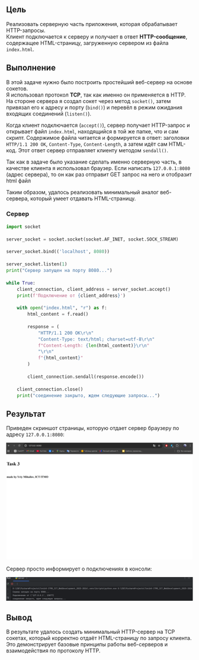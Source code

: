 ## Цель

Реализовать серверную часть приложения, которая обрабатывает HTTP-запросы.  
Клиент подключается к серверу и получает в ответ **HTTP-сообщение**, содержащее HTML-страницу, загруженную сервером из файла `index.html`.

## Выполнение

В этой задаче нужно было построить простейший веб-сервер на основе сокетов.  
Я использовал протокол **TCP**, так как именно он применяется в HTTP. На стороне сервера я создал сокет через метод `socket()`, затем привязал его к адресу и порту (`bind()`) и перевёл в режим ожидания входящих соединений (`listen()`).

Когда клиент подключается (`accept()`), сервер получает HTTP-запрос и открывает файл `index.html`, находящийся в той же папке, что и сам скрипт. Содержимое файла читается и формируется в ответ: заголовки `HTTP/1.1 200 OK`, `Content-Type`, `Content-Length`, а затем идёт сам HTML-код. Этот ответ сервер отправляет клиенту методом `sendall()`.

Так как в задаче было указание сделать именно серверную часть, в качестве клиента я использовал браузер. Если написать `127.0.0.1:8080` (адрес сервера), то он как раз отправит GET запрос на него и отобразит html файл

Таким образом, удалось реализовать минимальный аналог веб-сервера, который умеет отдавать HTML-страницу.

### Сервер

```python
import socket

server_socket = socket.socket(socket.AF_INET, socket.SOCK_STREAM)

server_socket.bind(('localhost', 8080))

server_socket.listen(1)
print("Сервер запущен на порту 8080...")

while True:
    client_connection, client_address = server_socket.accept()
    print(f'Подключение от {client_address}')

    with open("index.html", "r") as f:
        html_content = f.read()

        response = (
            "HTTP/1.1 200 OK\r\n"
            "Content-Type: text/html; charset=utf-8\r\n"
            f"Content-Length: {len(html_content)}\r\n"
            "\r\n"
            f"{html_content}"
        )

        client_connection.sendall(response.encode())

    client_connection.close()
    print("соединение закрыто, ждем следующие запросы...")
```

## Результат

Приведен скриншот страницы, которую отдает сервер браузеру по адресу `127.0.0.1:8080`:

![](assets/task3client.png)

Сервер просто информирует о подключениях в консоли:

![](assets/task3server.png)

## Вывод

В результате удалось создать минимальный HTTP-сервер на TCP сокетах, который корректно отдаёт HTML-страницу по запросу клиента.
Это демонстрирует базовые принципы работы веб-серверов и взаимодействия по протоколу HTTP.